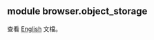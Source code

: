 module **browser.object_storage**
--------------------------------

查看 [English](../en/object_storage.html) 文檔。
